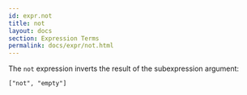 ```yaml
---
id: expr.not
title: not
layout: docs
section: Expression Terms
permalink: docs/expr/not.html
---
```


The `not` expression inverts the result of the subexpression argument:

    ["not", "empty"]
